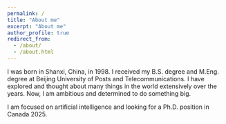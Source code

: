 ```yaml
---
permalink: /
title: "About me"
excerpt: "About me"
author_profile: true
redirect_from: 
  - /about/
  - /about.html
---
```


I was born in Shanxi, China, in 1998. I received my B.S. degree and M.Eng. degree at Beijing University of Posts and Telecommunications. I have explored and thought about many things in the world extensively over the years. Now, I am ambitious and determined to do something big.

I am focused on artificial intelligence and looking for a Ph.D. position in Canada 2025.
